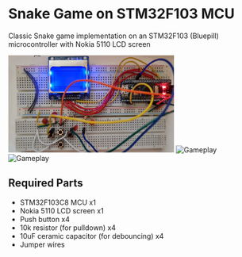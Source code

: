 # Snake Game on STM32F103 MCU 
Classic Snake game implementation on an STM32F103 (Bluepill) microcontroller with Nokia 5110 LCD screen

<img src="board.jpeg" alt="Snake game board image" title="Image of the breadboard"  width="334" height="196">

<img src="board_game_play.gif" alt="Gameplay" width = "191" height = "164">

<img src="board_game_over.gif" alt="Gameplay" width = "179" height = "154">

## Required Parts
* STM32F103C8 MCU                           x1
* Nokia 5110 LCD screen                     x1
* Push button                               x4
* 10k resistor (for pulldown)               x4
* 10uF ceramic capacitor (for debouncing)   x4
* Jumper wires
